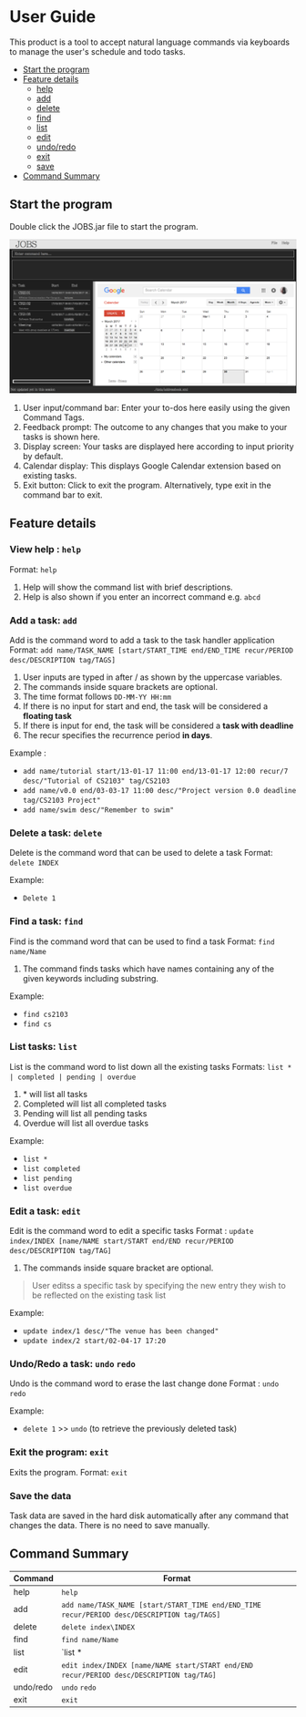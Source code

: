 # User Guide

This product is a tool to accept natural language commands via keyboards to manage the user's schedule and todo tasks.

* [Start the program](#start-the-program)
* [Feature details](#feature-details)
    * [help](#view-help-help)
    * [add](#add-a-task-add)
    * [delete](#delete-a-task-delete)
    * [find](#find-a-task-find)
    * [list](#list-tasks-list)
    * [edit](#edit-a-task-edit)
    * [undo/redo](#undo/redo-a-task-undo-redo)
    * [exit](#exit-the-program-exit)
    * [save](#save-the-data)
* [Command Summary](#command-summary)



## Start the program

Double click the JOBS.jar file to start the program.

<img src="images/DIsplay_JOBS.png" width="600"><br>

1. User input/command bar: Enter your to-dos here easily using the given Command Tags.
2. Feedback prompt: The outcome to any changes that you make to your tasks is shown here.
3. Display screen: Your tasks are displayed here according to input priority by default.
4. Calendar display: This displays Google Calendar extension based on existing tasks.
5. Exit button: Click to exit the program. Alternatively, type exit in the command bar to exit.

## Feature details

### View help : `help`
Format: `help`

1. Help will show the command list with brief descriptions.
2. Help is also shown if you enter an incorrect command e.g. `abcd`

### Add a task: `add`
Add is the command word to add a task to the task handler application
Format: `add name/TASK_NAME [start/START_TIME end/END_TIME recur/PERIOD desc/DESCRIPTION tag/TAGS]`
1. User inputs are typed in after / as shown by the uppercase variables.
2. The commands inside square brackets are optional.
3. The time format follows `DD-MM-YY HH:mm`
4. If there is no input for start and end, the task will be considered a **floating task**
5. If there is input for end, the task will be considered a **task with deadline**
6. The recur specifies the recurrence period **in days**.

Example :
* `add name/tutorial start/13-01-17 11:00 end/13-01-17 12:00 recur/7 desc/"Tutorial of CS2103" tag/CS2103`
* `add name/v0.0 end/03-03-17 11:00 desc/"Project version 0.0 deadline tag/CS2103 Project"`
* `add name/swim desc/"Remember to swim"`

### Delete a task: `delete`
Delete is the command word that can be used to delete a task
Format: `delete INDEX`

Example:
* `Delete 1`

### Find a task: `find`
Find is the command word that can be used to find a task
Format: `find name/Name`
1. The command finds tasks which have names containing any of the given keywords including substring.

Example:
* `find cs2103`
* `find cs`

### List tasks: `list`
List is the command word to list down all the existing tasks
Formats: `list * | completed | pending | overdue`
1. \* will list all tasks
2. Completed will list all completed tasks
3. Pending will list all pending tasks
4. Overdue will list all overdue tasks

Example:
* `list *`
* `list completed`
* `list pending`
* `list overdue`

### Edit a task: `edit`
Edit is the command word to edit a specific tasks
Format : `update index/INDEX [name/NAME start/START end/END recur/PERIOD desc/DESCRIPTION tag/TAG]`
1. The commands inside square bracket are optional.
>User editss a specific task by specifying the new entry they wish to be reflected on the existing task list

Example:
* `update index/1 desc/"The venue has been changed"`
* `update index/2 start/02-04-17 17:20`

### Undo/Redo a task: `undo` `redo`
Undo is the command word to erase the last change done
Format : `undo` `redo`

Example:
* `delete 1` >> `undo` (to retrieve the previously deleted task)

### Exit the program: `exit`
Exits the program.
Format: `exit`

### Save the data
Task data are saved in the hard disk automatically after any command that changes the data. There is no need to save manually.

## Command Summary
| Command | Format
| --------| --------
| help | `help`
| add | `add name/TASK_NAME [start/START_TIME end/END_TIME recur/PERIOD desc/DESCRIPTION tag/TAGS]`
| delete | `delete index\INDEX`
| find | `find name/Name`
| list | `list * | completed | pending | overdue`
| edit | `edit index/INDEX [name/NAME start/START end/END recur/PERIOD desc/DESCRIPTION tag/TAG]`
| undo/redo | `undo` `redo`
| exit | `exit`
